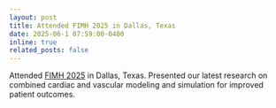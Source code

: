 ```yaml
---
layout: post
title: Attended FIMH 2025 in Dallas, Texas
date: 2025-06-1 07:59:00-0400
inline: true
related_posts: false
---
```

Attended [FIMH 2025](https://fimh2025.sciencesconf.org) in Dallas, Texas. Presented our latest research on combined cardiac and vascular modeling and simulation for improved patient outcomes.